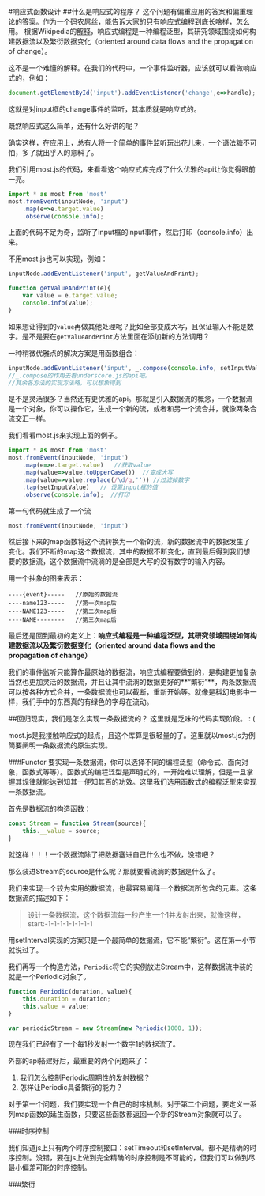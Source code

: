 #响应式函数设计
##什么是响应式的程序？
这个问题有偏重应用的答案和偏重理论的答案。作为一个码农屌丝，能告诉大家的只有响应式编程到底长啥样，怎么用。
根据Wikipedia的[解释](https://en.wikipedia.org/wiki/Reactive_programming)，响应式编程是一种编程泛型，其研究领域围绕如何构建数据流以及繁衍数据变化（oriented around data flows and the propagation of change）。

这不是一个难懂的解释。在我们的代码中，一个事件监听器，应该就可以看做响应式的，例如：

```javascript
document.getElementById('input').addEventListener('change',e=>handle);
```
这就是对input框的change事件的监听，其本质就是响应式的。

既然响应式这么简单，还有什么好讲的呢？

确实这样，在应用上，总有人将一个简单的事件监听玩出花儿来，一个语法糖不可怕，多了就出乎人的意料了。

我们引用most.js的代码，来看看这个响应式库完成了什么优雅的api让你觉得眼前一亮。


```javascript
import * as most from 'most'
most.fromEvent(inputNode, 'input')
    .map(e=>e.target.value)
    .observe(console.info);
```
上面的代码不足为奇，监听了input框的input事件，然后打印（console.info）出来。

不用most.js也可以实现，例如：

```javascript
inputNode.addEventListener('input', getValueAndPrint);

function getValueAndPrint(e){
    var value = e.target.value;
    console.info(value);
}
```

如果想让得到的`value`再做其他处理呢？比如全部变成大写，且保证输入不能是数字。是不是要在`getValueAndPrint`方法里面在添加新的方法调用？

一种稍微优雅点的解决方案是用函数组合：
```javascript
inputNode.addEventListener('input', _.compose(console.info, setInputValue, filterNumber, toUpperCase, getValue));
//_.compose的作用去看underscore.js的api吧。
//其余各方法的实现方法略，可以想象得到
```
是不是灵活很多？当然还有更优雅的api。那就是引入数据流的概念，一个数据流是一个对象，你可以操作它，生成一个新的流，或者和另一个流合并，就像两条合流交汇一样。

我们看看most.js来实现上面的例子。

```javascript
import * as most from 'most'
most.fromEvent(inputNode, 'input')
    .map(e=>e.target.value)   //获取value
    .map(value=>value.toUpperCase())  //变成大写
    .map(value=>value.replace(/\d/g,'')) //过滤掉数字
    .tap(setInputValue)   // 设置input框的值
    .observe(console.info);  //打印
```

第一句代码就生成了一个流

```javascript
most.fromEvent(inputNode, 'input')
```
然后接下来的map函数将这个流转换为一个新的流，新的数据流中的数据发生了变化。我们不断的map这个数据流，其中的数据不断变化，直到最后得到我们想要的数据流，这个数据流中流淌的是全部是大写的没有数字的输入内容。

用一个抽象的图来表示：

```segment
----{event}-----   //原始的数据流
----name123-----   //第一次map后
----NAME123-----   //第二次map后
----NAME--------   //第三次map后
```

最后还是回到最初的定义上：**响应式编程是一种编程泛型，其研究领域围绕如何构建数据流以及繁衍数据变化（oriented around data flows and the propagation of change）**

我们的事件监听只能算作最原始的数据流，响应式编程要做到的，是构建更加复杂当然也更加灵活的数据流，并且让其中流淌的数据更好的**“繁衍”**，两条数据流可以按各种方式合并，一条数据流也可以截断，重新开始等。就像是科幻电影中一样，我们手中的东西真的有绿色的字母在流动。


##回归现实，我们是怎么实现一条数据流的？
这里就是乏味的代码实现阶段。 : (

most.js是我接触响应式的起点，且这个库算是很轻量的了。这里就以most.js为例简要阐明一条数据流的原生实现。

###Functor
要实现一条数据流，你可以选择不同的编程泛型（命令式、面向对象，函数式等等）。函数式的编程泛型是声明式的，一开始难以理解，但是一旦掌握其规律就能达到知其一便知其百的功效。这里我们选用函数式的编程泛型来实现一条数据流。

首先是数据流的构造函数：

```javascript
const Stream = function Stream(source){
    this.__value = source;
}
```

就这样！！！一个数据流除了把数据塞进自己什么也不做，没错吧？

那么装进Stream的source是什么呢？那就要看流淌的数据是什么了。

我们来实现一个较为实用的数据流，也最容易阐释一个数据流所包含的元素。这条数据流的描述如下：

> 设计一条数据流，这个数据流每一秒产生一个1并发射出来，就像这样， start:-1-1-1-1-1-1-1-1

用setInterval实现的方案只是一个最简单的数据流，它不能“繁衍”。这在第一小节就说过了。

我们再写一个构造方法，`Periodic`将它的实例放进Stream中，这样数据流中装的就是一个Periodic对象了。


```javascript
function Periodic(duration, value){
    this.duration = duration;
    this.value = value;
}

var periodicStream = new Stream(new Periodic(1000, 1));
```

现在我们已经有了一个每1秒发射一个数字1的数据流了。

外部的api搭建好后，最重要的两个问题来了：

1. 我们怎么控制Periodic周期性的发射数据？
2. 怎样让Periodic具备繁衍的能力？

对于第一个问题，我们要实现一个自己的时序机制。对于第二个问题，要定义一系列map函数的延生函数，只要这些函数都返回一个新的Stream对象就可以了。

###时序控制

我们知道js上只有两个时序控制接口：setTimeout和setInterval。都不是精确的时序控制。没错，要在js上做到完全精确的时序控制是不可能的，但我们可以做到尽最小偏差可能的时序控制。

###繁衍









